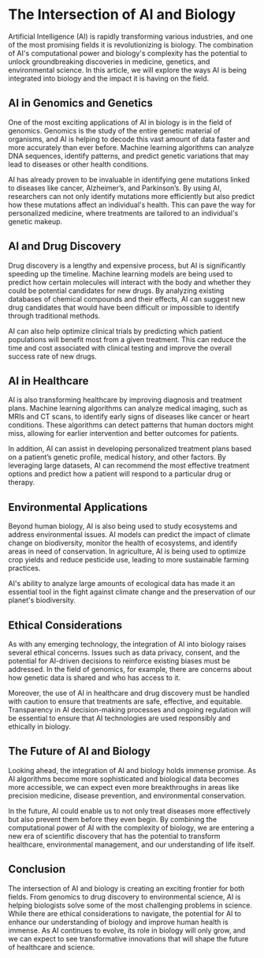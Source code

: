 # The Intersection of AI and Biology

Artificial Intelligence (AI) is rapidly transforming various industries, and one of the most promising fields it is revolutionizing is biology. The combination of AI's computational power and biology's complexity has the potential to unlock groundbreaking discoveries in medicine, genetics, and environmental science. In this article, we will explore the ways AI is being integrated into biology and the impact it is having on the field.

## AI in Genomics and Genetics

One of the most exciting applications of AI in biology is in the field of genomics. Genomics is the study of the entire genetic material of organisms, and AI is helping to decode this vast amount of data faster and more accurately than ever before. Machine learning algorithms can analyze DNA sequences, identify patterns, and predict genetic variations that may lead to diseases or other health conditions.

AI has already proven to be invaluable in identifying gene mutations linked to diseases like cancer, Alzheimer’s, and Parkinson’s. By using AI, researchers can not only identify mutations more efficiently but also predict how these mutations affect an individual's health. This can pave the way for personalized medicine, where treatments are tailored to an individual's genetic makeup.

## AI and Drug Discovery

Drug discovery is a lengthy and expensive process, but AI is significantly speeding up the timeline. Machine learning models are being used to predict how certain molecules will interact with the body and whether they could be potential candidates for new drugs. By analyzing existing databases of chemical compounds and their effects, AI can suggest new drug candidates that would have been difficult or impossible to identify through traditional methods.

AI can also help optimize clinical trials by predicting which patient populations will benefit most from a given treatment. This can reduce the time and cost associated with clinical testing and improve the overall success rate of new drugs.

## AI in Healthcare

AI is also transforming healthcare by improving diagnosis and treatment plans. Machine learning algorithms can analyze medical imaging, such as MRIs and CT scans, to identify early signs of diseases like cancer or heart conditions. These algorithms can detect patterns that human doctors might miss, allowing for earlier intervention and better outcomes for patients.

In addition, AI can assist in developing personalized treatment plans based on a patient’s genetic profile, medical history, and other factors. By leveraging large datasets, AI can recommend the most effective treatment options and predict how a patient will respond to a particular drug or therapy.

## Environmental Applications

Beyond human biology, AI is also being used to study ecosystems and address environmental issues. AI models can predict the impact of climate change on biodiversity, monitor the health of ecosystems, and identify areas in need of conservation. In agriculture, AI is being used to optimize crop yields and reduce pesticide use, leading to more sustainable farming practices.

AI's ability to analyze large amounts of ecological data has made it an essential tool in the fight against climate change and the preservation of our planet's biodiversity.

## Ethical Considerations

As with any emerging technology, the integration of AI into biology raises several ethical concerns. Issues such as data privacy, consent, and the potential for AI-driven decisions to reinforce existing biases must be addressed. In the field of genomics, for example, there are concerns about how genetic data is shared and who has access to it.

Moreover, the use of AI in healthcare and drug discovery must be handled with caution to ensure that treatments are safe, effective, and equitable. Transparency in AI decision-making processes and ongoing regulation will be essential to ensure that AI technologies are used responsibly and ethically in biology.

## The Future of AI and Biology

Looking ahead, the integration of AI and biology holds immense promise. As AI algorithms become more sophisticated and biological data becomes more accessible, we can expect even more breakthroughs in areas like precision medicine, disease prevention, and environmental conservation.

In the future, AI could enable us to not only treat diseases more effectively but also prevent them before they even begin. By combining the computational power of AI with the complexity of biology, we are entering a new era of scientific discovery that has the potential to transform healthcare, environmental management, and our understanding of life itself.

## Conclusion

The intersection of AI and biology is creating an exciting frontier for both fields. From genomics to drug discovery to environmental science, AI is helping biologists solve some of the most challenging problems in science. While there are ethical considerations to navigate, the potential for AI to enhance our understanding of biology and improve human health is immense. As AI continues to evolve, its role in biology will only grow, and we can expect to see transformative innovations that will shape the future of healthcare and science.
